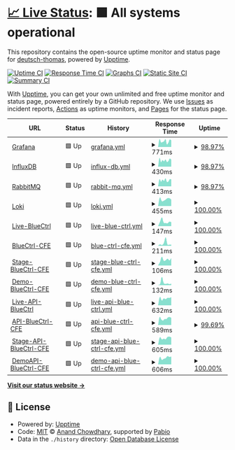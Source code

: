 # [📈 Live Status](https://deutsch-thomas.github.io/upptime-monitor): <!--live status--> **🟩 All systems operational**

This repository contains the open-source uptime monitor and status page for [deutsch-thomas](https://deutsch-thomas.github.io/upptime-monitor), powered by [Upptime](https://github.com/upptime/upptime).

[![Uptime CI](https://github.com/deutsch-thomas/upptime-monitor/workflows/Uptime%20CI/badge.svg)](https://github.com/deutsch-thomas/upptime-monitor/actions?query=workflow%3A%22Uptime+CI%22)
[![Response Time CI](https://github.com/deutsch-thomas/upptime-monitor/workflows/Response%20Time%20CI/badge.svg)](https://github.com/deutsch-thomas/upptime-monitor/actions?query=workflow%3A%22Response+Time+CI%22)
[![Graphs CI](https://github.com/deutsch-thomas/upptime-monitor/workflows/Graphs%20CI/badge.svg)](https://github.com/deutsch-thomas/upptime-monitor/actions?query=workflow%3A%22Graphs+CI%22)
[![Static Site CI](https://github.com/deutsch-thomas/upptime-monitor/workflows/Static%20Site%20CI/badge.svg)](https://github.com/deutsch-thomas/upptime-monitor/actions?query=workflow%3A%22Static+Site+CI%22)
[![Summary CI](https://github.com/deutsch-thomas/upptime-monitor/workflows/Summary%20CI/badge.svg)](https://github.com/deutsch-thomas/upptime-monitor/actions?query=workflow%3A%22Summary+CI%22)

With [Upptime](https://upptime.js.org), you can get your own unlimited and free uptime monitor and status page, powered entirely by a GitHub repository. We use [Issues](https://github.com/deutsch-thomas/upptime-monitor/issues) as incident reports, [Actions](https://github.com/deutsch-thomas/upptime-monitor/actions) as uptime monitors, and [Pages](https://deutsch-thomas.github.io/upptime-monitor) for the status page.

<!--start: status pages-->
<!-- This summary is generated by Upptime (https://github.com/upptime/upptime) -->
<!-- Do not edit this manually, your changes will be overwritten -->
<!-- prettier-ignore -->
| URL | Status | History | Response Time | Uptime |
| --- | ------ | ------- | ------------- | ------ |
| <img alt="" src="https://icons.duckduckgo.com/ip3/monitor.bluectrl.app.ico" height="13"> [Grafana](https://monitor.bluectrl.app/) | 🟩 Up | [grafana.yml](https://github.com/deutsch-thomas/upptime-monitor/commits/HEAD/history/grafana.yml) | <details><summary><img alt="Response time graph" src="./graphs/grafana/response-time-week.png" height="20"> 771ms</summary><br><a href="https://uptime.cfe-computing.com/history/grafana"><img alt="Response time 746" src="https://img.shields.io/endpoint?url=https%3A%2F%2Fraw.githubusercontent.com%2Fdeutsch-thomas%2Fupptime-monitor%2FHEAD%2Fapi%2Fgrafana%2Fresponse-time.json"></a><br><a href="https://uptime.cfe-computing.com/history/grafana"><img alt="24-hour response time 904" src="https://img.shields.io/endpoint?url=https%3A%2F%2Fraw.githubusercontent.com%2Fdeutsch-thomas%2Fupptime-monitor%2FHEAD%2Fapi%2Fgrafana%2Fresponse-time-day.json"></a><br><a href="https://uptime.cfe-computing.com/history/grafana"><img alt="7-day response time 771" src="https://img.shields.io/endpoint?url=https%3A%2F%2Fraw.githubusercontent.com%2Fdeutsch-thomas%2Fupptime-monitor%2FHEAD%2Fapi%2Fgrafana%2Fresponse-time-week.json"></a><br><a href="https://uptime.cfe-computing.com/history/grafana"><img alt="30-day response time 780" src="https://img.shields.io/endpoint?url=https%3A%2F%2Fraw.githubusercontent.com%2Fdeutsch-thomas%2Fupptime-monitor%2FHEAD%2Fapi%2Fgrafana%2Fresponse-time-month.json"></a><br><a href="https://uptime.cfe-computing.com/history/grafana"><img alt="1-year response time 746" src="https://img.shields.io/endpoint?url=https%3A%2F%2Fraw.githubusercontent.com%2Fdeutsch-thomas%2Fupptime-monitor%2FHEAD%2Fapi%2Fgrafana%2Fresponse-time-year.json"></a></details> | <details><summary><a href="https://uptime.cfe-computing.com/history/grafana">98.97%</a></summary><a href="https://uptime.cfe-computing.com/history/grafana"><img alt="All-time uptime 98.91%" src="https://img.shields.io/endpoint?url=https%3A%2F%2Fraw.githubusercontent.com%2Fdeutsch-thomas%2Fupptime-monitor%2FHEAD%2Fapi%2Fgrafana%2Fuptime.json"></a><br><a href="https://uptime.cfe-computing.com/history/grafana"><img alt="24-hour uptime 100.00%" src="https://img.shields.io/endpoint?url=https%3A%2F%2Fraw.githubusercontent.com%2Fdeutsch-thomas%2Fupptime-monitor%2FHEAD%2Fapi%2Fgrafana%2Fuptime-day.json"></a><br><a href="https://uptime.cfe-computing.com/history/grafana"><img alt="7-day uptime 98.97%" src="https://img.shields.io/endpoint?url=https%3A%2F%2Fraw.githubusercontent.com%2Fdeutsch-thomas%2Fupptime-monitor%2FHEAD%2Fapi%2Fgrafana%2Fuptime-week.json"></a><br><a href="https://uptime.cfe-computing.com/history/grafana"><img alt="30-day uptime 99.76%" src="https://img.shields.io/endpoint?url=https%3A%2F%2Fraw.githubusercontent.com%2Fdeutsch-thomas%2Fupptime-monitor%2FHEAD%2Fapi%2Fgrafana%2Fuptime-month.json"></a><br><a href="https://uptime.cfe-computing.com/history/grafana"><img alt="1-year uptime 98.91%" src="https://img.shields.io/endpoint?url=https%3A%2F%2Fraw.githubusercontent.com%2Fdeutsch-thomas%2Fupptime-monitor%2FHEAD%2Fapi%2Fgrafana%2Fuptime-year.json"></a></details>
| <img alt="" src="https://icons.duckduckgo.com/ip3/monitor.bluectrl.app.ico" height="13"> [InfluxDB](https://monitor.bluectrl.app:8443/) | 🟩 Up | [influx-db.yml](https://github.com/deutsch-thomas/upptime-monitor/commits/HEAD/history/influx-db.yml) | <details><summary><img alt="Response time graph" src="./graphs/influx-db/response-time-week.png" height="20"> 430ms</summary><br><a href="https://uptime.cfe-computing.com/history/influx-db"><img alt="Response time 403" src="https://img.shields.io/endpoint?url=https%3A%2F%2Fraw.githubusercontent.com%2Fdeutsch-thomas%2Fupptime-monitor%2FHEAD%2Fapi%2Finflux-db%2Fresponse-time.json"></a><br><a href="https://uptime.cfe-computing.com/history/influx-db"><img alt="24-hour response time 472" src="https://img.shields.io/endpoint?url=https%3A%2F%2Fraw.githubusercontent.com%2Fdeutsch-thomas%2Fupptime-monitor%2FHEAD%2Fapi%2Finflux-db%2Fresponse-time-day.json"></a><br><a href="https://uptime.cfe-computing.com/history/influx-db"><img alt="7-day response time 430" src="https://img.shields.io/endpoint?url=https%3A%2F%2Fraw.githubusercontent.com%2Fdeutsch-thomas%2Fupptime-monitor%2FHEAD%2Fapi%2Finflux-db%2Fresponse-time-week.json"></a><br><a href="https://uptime.cfe-computing.com/history/influx-db"><img alt="30-day response time 416" src="https://img.shields.io/endpoint?url=https%3A%2F%2Fraw.githubusercontent.com%2Fdeutsch-thomas%2Fupptime-monitor%2FHEAD%2Fapi%2Finflux-db%2Fresponse-time-month.json"></a><br><a href="https://uptime.cfe-computing.com/history/influx-db"><img alt="1-year response time 403" src="https://img.shields.io/endpoint?url=https%3A%2F%2Fraw.githubusercontent.com%2Fdeutsch-thomas%2Fupptime-monitor%2FHEAD%2Fapi%2Finflux-db%2Fresponse-time-year.json"></a></details> | <details><summary><a href="https://uptime.cfe-computing.com/history/influx-db">98.97%</a></summary><a href="https://uptime.cfe-computing.com/history/influx-db"><img alt="All-time uptime 98.85%" src="https://img.shields.io/endpoint?url=https%3A%2F%2Fraw.githubusercontent.com%2Fdeutsch-thomas%2Fupptime-monitor%2FHEAD%2Fapi%2Finflux-db%2Fuptime.json"></a><br><a href="https://uptime.cfe-computing.com/history/influx-db"><img alt="24-hour uptime 100.00%" src="https://img.shields.io/endpoint?url=https%3A%2F%2Fraw.githubusercontent.com%2Fdeutsch-thomas%2Fupptime-monitor%2FHEAD%2Fapi%2Finflux-db%2Fuptime-day.json"></a><br><a href="https://uptime.cfe-computing.com/history/influx-db"><img alt="7-day uptime 98.97%" src="https://img.shields.io/endpoint?url=https%3A%2F%2Fraw.githubusercontent.com%2Fdeutsch-thomas%2Fupptime-monitor%2FHEAD%2Fapi%2Finflux-db%2Fuptime-week.json"></a><br><a href="https://uptime.cfe-computing.com/history/influx-db"><img alt="30-day uptime 99.76%" src="https://img.shields.io/endpoint?url=https%3A%2F%2Fraw.githubusercontent.com%2Fdeutsch-thomas%2Fupptime-monitor%2FHEAD%2Fapi%2Finflux-db%2Fuptime-month.json"></a><br><a href="https://uptime.cfe-computing.com/history/influx-db"><img alt="1-year uptime 98.85%" src="https://img.shields.io/endpoint?url=https%3A%2F%2Fraw.githubusercontent.com%2Fdeutsch-thomas%2Fupptime-monitor%2FHEAD%2Fapi%2Finflux-db%2Fuptime-year.json"></a></details>
| <img alt="" src="https://icons.duckduckgo.com/ip3/monitor.bluectrl.app.ico" height="13"> [RabbitMQ](https://monitor.bluectrl.app:15672/) | 🟩 Up | [rabbit-mq.yml](https://github.com/deutsch-thomas/upptime-monitor/commits/HEAD/history/rabbit-mq.yml) | <details><summary><img alt="Response time graph" src="./graphs/rabbit-mq/response-time-week.png" height="20"> 413ms</summary><br><a href="https://uptime.cfe-computing.com/history/rabbit-mq"><img alt="Response time 405" src="https://img.shields.io/endpoint?url=https%3A%2F%2Fraw.githubusercontent.com%2Fdeutsch-thomas%2Fupptime-monitor%2FHEAD%2Fapi%2Frabbit-mq%2Fresponse-time.json"></a><br><a href="https://uptime.cfe-computing.com/history/rabbit-mq"><img alt="24-hour response time 474" src="https://img.shields.io/endpoint?url=https%3A%2F%2Fraw.githubusercontent.com%2Fdeutsch-thomas%2Fupptime-monitor%2FHEAD%2Fapi%2Frabbit-mq%2Fresponse-time-day.json"></a><br><a href="https://uptime.cfe-computing.com/history/rabbit-mq"><img alt="7-day response time 413" src="https://img.shields.io/endpoint?url=https%3A%2F%2Fraw.githubusercontent.com%2Fdeutsch-thomas%2Fupptime-monitor%2FHEAD%2Fapi%2Frabbit-mq%2Fresponse-time-week.json"></a><br><a href="https://uptime.cfe-computing.com/history/rabbit-mq"><img alt="30-day response time 424" src="https://img.shields.io/endpoint?url=https%3A%2F%2Fraw.githubusercontent.com%2Fdeutsch-thomas%2Fupptime-monitor%2FHEAD%2Fapi%2Frabbit-mq%2Fresponse-time-month.json"></a><br><a href="https://uptime.cfe-computing.com/history/rabbit-mq"><img alt="1-year response time 405" src="https://img.shields.io/endpoint?url=https%3A%2F%2Fraw.githubusercontent.com%2Fdeutsch-thomas%2Fupptime-monitor%2FHEAD%2Fapi%2Frabbit-mq%2Fresponse-time-year.json"></a></details> | <details><summary><a href="https://uptime.cfe-computing.com/history/rabbit-mq">98.97%</a></summary><a href="https://uptime.cfe-computing.com/history/rabbit-mq"><img alt="All-time uptime 98.91%" src="https://img.shields.io/endpoint?url=https%3A%2F%2Fraw.githubusercontent.com%2Fdeutsch-thomas%2Fupptime-monitor%2FHEAD%2Fapi%2Frabbit-mq%2Fuptime.json"></a><br><a href="https://uptime.cfe-computing.com/history/rabbit-mq"><img alt="24-hour uptime 100.00%" src="https://img.shields.io/endpoint?url=https%3A%2F%2Fraw.githubusercontent.com%2Fdeutsch-thomas%2Fupptime-monitor%2FHEAD%2Fapi%2Frabbit-mq%2Fuptime-day.json"></a><br><a href="https://uptime.cfe-computing.com/history/rabbit-mq"><img alt="7-day uptime 98.97%" src="https://img.shields.io/endpoint?url=https%3A%2F%2Fraw.githubusercontent.com%2Fdeutsch-thomas%2Fupptime-monitor%2FHEAD%2Fapi%2Frabbit-mq%2Fuptime-week.json"></a><br><a href="https://uptime.cfe-computing.com/history/rabbit-mq"><img alt="30-day uptime 99.76%" src="https://img.shields.io/endpoint?url=https%3A%2F%2Fraw.githubusercontent.com%2Fdeutsch-thomas%2Fupptime-monitor%2FHEAD%2Fapi%2Frabbit-mq%2Fuptime-month.json"></a><br><a href="https://uptime.cfe-computing.com/history/rabbit-mq"><img alt="1-year uptime 98.91%" src="https://img.shields.io/endpoint?url=https%3A%2F%2Fraw.githubusercontent.com%2Fdeutsch-thomas%2Fupptime-monitor%2FHEAD%2Fapi%2Frabbit-mq%2Fuptime-year.json"></a></details>
| <img alt="" src="https://icons.duckduckgo.com/ip3/monitor.bluectrl.app.ico" height="13"> [Loki](https://monitor.bluectrl.app:3100/) | 🟩 Up | [loki.yml](https://github.com/deutsch-thomas/upptime-monitor/commits/HEAD/history/loki.yml) | <details><summary><img alt="Response time graph" src="./graphs/loki/response-time-week.png" height="20"> 455ms</summary><br><a href="https://uptime.cfe-computing.com/history/loki"><img alt="Response time 395" src="https://img.shields.io/endpoint?url=https%3A%2F%2Fraw.githubusercontent.com%2Fdeutsch-thomas%2Fupptime-monitor%2FHEAD%2Fapi%2Floki%2Fresponse-time.json"></a><br><a href="https://uptime.cfe-computing.com/history/loki"><img alt="24-hour response time 435" src="https://img.shields.io/endpoint?url=https%3A%2F%2Fraw.githubusercontent.com%2Fdeutsch-thomas%2Fupptime-monitor%2FHEAD%2Fapi%2Floki%2Fresponse-time-day.json"></a><br><a href="https://uptime.cfe-computing.com/history/loki"><img alt="7-day response time 455" src="https://img.shields.io/endpoint?url=https%3A%2F%2Fraw.githubusercontent.com%2Fdeutsch-thomas%2Fupptime-monitor%2FHEAD%2Fapi%2Floki%2Fresponse-time-week.json"></a><br><a href="https://uptime.cfe-computing.com/history/loki"><img alt="30-day response time 412" src="https://img.shields.io/endpoint?url=https%3A%2F%2Fraw.githubusercontent.com%2Fdeutsch-thomas%2Fupptime-monitor%2FHEAD%2Fapi%2Floki%2Fresponse-time-month.json"></a><br><a href="https://uptime.cfe-computing.com/history/loki"><img alt="1-year response time 395" src="https://img.shields.io/endpoint?url=https%3A%2F%2Fraw.githubusercontent.com%2Fdeutsch-thomas%2Fupptime-monitor%2FHEAD%2Fapi%2Floki%2Fresponse-time-year.json"></a></details> | <details><summary><a href="https://uptime.cfe-computing.com/history/loki">100.00%</a></summary><a href="https://uptime.cfe-computing.com/history/loki"><img alt="All-time uptime 99.87%" src="https://img.shields.io/endpoint?url=https%3A%2F%2Fraw.githubusercontent.com%2Fdeutsch-thomas%2Fupptime-monitor%2FHEAD%2Fapi%2Floki%2Fuptime.json"></a><br><a href="https://uptime.cfe-computing.com/history/loki"><img alt="24-hour uptime 100.00%" src="https://img.shields.io/endpoint?url=https%3A%2F%2Fraw.githubusercontent.com%2Fdeutsch-thomas%2Fupptime-monitor%2FHEAD%2Fapi%2Floki%2Fuptime-day.json"></a><br><a href="https://uptime.cfe-computing.com/history/loki"><img alt="7-day uptime 100.00%" src="https://img.shields.io/endpoint?url=https%3A%2F%2Fraw.githubusercontent.com%2Fdeutsch-thomas%2Fupptime-monitor%2FHEAD%2Fapi%2Floki%2Fuptime-week.json"></a><br><a href="https://uptime.cfe-computing.com/history/loki"><img alt="30-day uptime 100.00%" src="https://img.shields.io/endpoint?url=https%3A%2F%2Fraw.githubusercontent.com%2Fdeutsch-thomas%2Fupptime-monitor%2FHEAD%2Fapi%2Floki%2Fuptime-month.json"></a><br><a href="https://uptime.cfe-computing.com/history/loki"><img alt="1-year uptime 99.87%" src="https://img.shields.io/endpoint?url=https%3A%2F%2Fraw.githubusercontent.com%2Fdeutsch-thomas%2Fupptime-monitor%2FHEAD%2Fapi%2Floki%2Fuptime-year.json"></a></details>
| <img alt="" src="https://icons.duckduckgo.com/ip3/bluectrl.app.ico" height="13"> [Live-BlueCtrl](https://bluectrl.app) | 🟩 Up | [live-blue-ctrl.yml](https://github.com/deutsch-thomas/upptime-monitor/commits/HEAD/history/live-blue-ctrl.yml) | <details><summary><img alt="Response time graph" src="./graphs/live-blue-ctrl/response-time-week.png" height="20"> 147ms</summary><br><a href="https://uptime.cfe-computing.com/history/live-blue-ctrl"><img alt="Response time 160" src="https://img.shields.io/endpoint?url=https%3A%2F%2Fraw.githubusercontent.com%2Fdeutsch-thomas%2Fupptime-monitor%2FHEAD%2Fapi%2Flive-blue-ctrl%2Fresponse-time.json"></a><br><a href="https://uptime.cfe-computing.com/history/live-blue-ctrl"><img alt="24-hour response time 135" src="https://img.shields.io/endpoint?url=https%3A%2F%2Fraw.githubusercontent.com%2Fdeutsch-thomas%2Fupptime-monitor%2FHEAD%2Fapi%2Flive-blue-ctrl%2Fresponse-time-day.json"></a><br><a href="https://uptime.cfe-computing.com/history/live-blue-ctrl"><img alt="7-day response time 147" src="https://img.shields.io/endpoint?url=https%3A%2F%2Fraw.githubusercontent.com%2Fdeutsch-thomas%2Fupptime-monitor%2FHEAD%2Fapi%2Flive-blue-ctrl%2Fresponse-time-week.json"></a><br><a href="https://uptime.cfe-computing.com/history/live-blue-ctrl"><img alt="30-day response time 145" src="https://img.shields.io/endpoint?url=https%3A%2F%2Fraw.githubusercontent.com%2Fdeutsch-thomas%2Fupptime-monitor%2FHEAD%2Fapi%2Flive-blue-ctrl%2Fresponse-time-month.json"></a><br><a href="https://uptime.cfe-computing.com/history/live-blue-ctrl"><img alt="1-year response time 160" src="https://img.shields.io/endpoint?url=https%3A%2F%2Fraw.githubusercontent.com%2Fdeutsch-thomas%2Fupptime-monitor%2FHEAD%2Fapi%2Flive-blue-ctrl%2Fresponse-time-year.json"></a></details> | <details><summary><a href="https://uptime.cfe-computing.com/history/live-blue-ctrl">100.00%</a></summary><a href="https://uptime.cfe-computing.com/history/live-blue-ctrl"><img alt="All-time uptime 100.00%" src="https://img.shields.io/endpoint?url=https%3A%2F%2Fraw.githubusercontent.com%2Fdeutsch-thomas%2Fupptime-monitor%2FHEAD%2Fapi%2Flive-blue-ctrl%2Fuptime.json"></a><br><a href="https://uptime.cfe-computing.com/history/live-blue-ctrl"><img alt="24-hour uptime 100.00%" src="https://img.shields.io/endpoint?url=https%3A%2F%2Fraw.githubusercontent.com%2Fdeutsch-thomas%2Fupptime-monitor%2FHEAD%2Fapi%2Flive-blue-ctrl%2Fuptime-day.json"></a><br><a href="https://uptime.cfe-computing.com/history/live-blue-ctrl"><img alt="7-day uptime 100.00%" src="https://img.shields.io/endpoint?url=https%3A%2F%2Fraw.githubusercontent.com%2Fdeutsch-thomas%2Fupptime-monitor%2FHEAD%2Fapi%2Flive-blue-ctrl%2Fuptime-week.json"></a><br><a href="https://uptime.cfe-computing.com/history/live-blue-ctrl"><img alt="30-day uptime 100.00%" src="https://img.shields.io/endpoint?url=https%3A%2F%2Fraw.githubusercontent.com%2Fdeutsch-thomas%2Fupptime-monitor%2FHEAD%2Fapi%2Flive-blue-ctrl%2Fuptime-month.json"></a><br><a href="https://uptime.cfe-computing.com/history/live-blue-ctrl"><img alt="1-year uptime 100.00%" src="https://img.shields.io/endpoint?url=https%3A%2F%2Fraw.githubusercontent.com%2Fdeutsch-thomas%2Fupptime-monitor%2FHEAD%2Fapi%2Flive-blue-ctrl%2Fuptime-year.json"></a></details>
| <img alt="" src="https://icons.duckduckgo.com/ip3/bluectrl.cfe-computing.com.ico" height="13"> [BlueCtrl-CFE](https://bluectrl.cfe-computing.com) | 🟩 Up | [blue-ctrl-cfe.yml](https://github.com/deutsch-thomas/upptime-monitor/commits/HEAD/history/blue-ctrl-cfe.yml) | <details><summary><img alt="Response time graph" src="./graphs/blue-ctrl-cfe/response-time-week.png" height="20"> 211ms</summary><br><a href="https://uptime.cfe-computing.com/history/blue-ctrl-cfe"><img alt="Response time 200" src="https://img.shields.io/endpoint?url=https%3A%2F%2Fraw.githubusercontent.com%2Fdeutsch-thomas%2Fupptime-monitor%2FHEAD%2Fapi%2Fblue-ctrl-cfe%2Fresponse-time.json"></a><br><a href="https://uptime.cfe-computing.com/history/blue-ctrl-cfe"><img alt="24-hour response time 105" src="https://img.shields.io/endpoint?url=https%3A%2F%2Fraw.githubusercontent.com%2Fdeutsch-thomas%2Fupptime-monitor%2FHEAD%2Fapi%2Fblue-ctrl-cfe%2Fresponse-time-day.json"></a><br><a href="https://uptime.cfe-computing.com/history/blue-ctrl-cfe"><img alt="7-day response time 211" src="https://img.shields.io/endpoint?url=https%3A%2F%2Fraw.githubusercontent.com%2Fdeutsch-thomas%2Fupptime-monitor%2FHEAD%2Fapi%2Fblue-ctrl-cfe%2Fresponse-time-week.json"></a><br><a href="https://uptime.cfe-computing.com/history/blue-ctrl-cfe"><img alt="30-day response time 164" src="https://img.shields.io/endpoint?url=https%3A%2F%2Fraw.githubusercontent.com%2Fdeutsch-thomas%2Fupptime-monitor%2FHEAD%2Fapi%2Fblue-ctrl-cfe%2Fresponse-time-month.json"></a><br><a href="https://uptime.cfe-computing.com/history/blue-ctrl-cfe"><img alt="1-year response time 200" src="https://img.shields.io/endpoint?url=https%3A%2F%2Fraw.githubusercontent.com%2Fdeutsch-thomas%2Fupptime-monitor%2FHEAD%2Fapi%2Fblue-ctrl-cfe%2Fresponse-time-year.json"></a></details> | <details><summary><a href="https://uptime.cfe-computing.com/history/blue-ctrl-cfe">100.00%</a></summary><a href="https://uptime.cfe-computing.com/history/blue-ctrl-cfe"><img alt="All-time uptime 99.85%" src="https://img.shields.io/endpoint?url=https%3A%2F%2Fraw.githubusercontent.com%2Fdeutsch-thomas%2Fupptime-monitor%2FHEAD%2Fapi%2Fblue-ctrl-cfe%2Fuptime.json"></a><br><a href="https://uptime.cfe-computing.com/history/blue-ctrl-cfe"><img alt="24-hour uptime 100.00%" src="https://img.shields.io/endpoint?url=https%3A%2F%2Fraw.githubusercontent.com%2Fdeutsch-thomas%2Fupptime-monitor%2FHEAD%2Fapi%2Fblue-ctrl-cfe%2Fuptime-day.json"></a><br><a href="https://uptime.cfe-computing.com/history/blue-ctrl-cfe"><img alt="7-day uptime 100.00%" src="https://img.shields.io/endpoint?url=https%3A%2F%2Fraw.githubusercontent.com%2Fdeutsch-thomas%2Fupptime-monitor%2FHEAD%2Fapi%2Fblue-ctrl-cfe%2Fuptime-week.json"></a><br><a href="https://uptime.cfe-computing.com/history/blue-ctrl-cfe"><img alt="30-day uptime 100.00%" src="https://img.shields.io/endpoint?url=https%3A%2F%2Fraw.githubusercontent.com%2Fdeutsch-thomas%2Fupptime-monitor%2FHEAD%2Fapi%2Fblue-ctrl-cfe%2Fuptime-month.json"></a><br><a href="https://uptime.cfe-computing.com/history/blue-ctrl-cfe"><img alt="1-year uptime 99.85%" src="https://img.shields.io/endpoint?url=https%3A%2F%2Fraw.githubusercontent.com%2Fdeutsch-thomas%2Fupptime-monitor%2FHEAD%2Fapi%2Fblue-ctrl-cfe%2Fuptime-year.json"></a></details>
| <img alt="" src="https://icons.duckduckgo.com/ip3/stage.bluectrl.cfe-computing.com.ico" height="13"> [Stage-BlueCtrl-CFE](https://stage.bluectrl.cfe-computing.com) | 🟩 Up | [stage-blue-ctrl-cfe.yml](https://github.com/deutsch-thomas/upptime-monitor/commits/HEAD/history/stage-blue-ctrl-cfe.yml) | <details><summary><img alt="Response time graph" src="./graphs/stage-blue-ctrl-cfe/response-time-week.png" height="20"> 106ms</summary><br><a href="https://uptime.cfe-computing.com/history/stage-blue-ctrl-cfe"><img alt="Response time 195" src="https://img.shields.io/endpoint?url=https%3A%2F%2Fraw.githubusercontent.com%2Fdeutsch-thomas%2Fupptime-monitor%2FHEAD%2Fapi%2Fstage-blue-ctrl-cfe%2Fresponse-time.json"></a><br><a href="https://uptime.cfe-computing.com/history/stage-blue-ctrl-cfe"><img alt="24-hour response time 133" src="https://img.shields.io/endpoint?url=https%3A%2F%2Fraw.githubusercontent.com%2Fdeutsch-thomas%2Fupptime-monitor%2FHEAD%2Fapi%2Fstage-blue-ctrl-cfe%2Fresponse-time-day.json"></a><br><a href="https://uptime.cfe-computing.com/history/stage-blue-ctrl-cfe"><img alt="7-day response time 106" src="https://img.shields.io/endpoint?url=https%3A%2F%2Fraw.githubusercontent.com%2Fdeutsch-thomas%2Fupptime-monitor%2FHEAD%2Fapi%2Fstage-blue-ctrl-cfe%2Fresponse-time-week.json"></a><br><a href="https://uptime.cfe-computing.com/history/stage-blue-ctrl-cfe"><img alt="30-day response time 134" src="https://img.shields.io/endpoint?url=https%3A%2F%2Fraw.githubusercontent.com%2Fdeutsch-thomas%2Fupptime-monitor%2FHEAD%2Fapi%2Fstage-blue-ctrl-cfe%2Fresponse-time-month.json"></a><br><a href="https://uptime.cfe-computing.com/history/stage-blue-ctrl-cfe"><img alt="1-year response time 195" src="https://img.shields.io/endpoint?url=https%3A%2F%2Fraw.githubusercontent.com%2Fdeutsch-thomas%2Fupptime-monitor%2FHEAD%2Fapi%2Fstage-blue-ctrl-cfe%2Fresponse-time-year.json"></a></details> | <details><summary><a href="https://uptime.cfe-computing.com/history/stage-blue-ctrl-cfe">100.00%</a></summary><a href="https://uptime.cfe-computing.com/history/stage-blue-ctrl-cfe"><img alt="All-time uptime 99.85%" src="https://img.shields.io/endpoint?url=https%3A%2F%2Fraw.githubusercontent.com%2Fdeutsch-thomas%2Fupptime-monitor%2FHEAD%2Fapi%2Fstage-blue-ctrl-cfe%2Fuptime.json"></a><br><a href="https://uptime.cfe-computing.com/history/stage-blue-ctrl-cfe"><img alt="24-hour uptime 100.00%" src="https://img.shields.io/endpoint?url=https%3A%2F%2Fraw.githubusercontent.com%2Fdeutsch-thomas%2Fupptime-monitor%2FHEAD%2Fapi%2Fstage-blue-ctrl-cfe%2Fuptime-day.json"></a><br><a href="https://uptime.cfe-computing.com/history/stage-blue-ctrl-cfe"><img alt="7-day uptime 100.00%" src="https://img.shields.io/endpoint?url=https%3A%2F%2Fraw.githubusercontent.com%2Fdeutsch-thomas%2Fupptime-monitor%2FHEAD%2Fapi%2Fstage-blue-ctrl-cfe%2Fuptime-week.json"></a><br><a href="https://uptime.cfe-computing.com/history/stage-blue-ctrl-cfe"><img alt="30-day uptime 100.00%" src="https://img.shields.io/endpoint?url=https%3A%2F%2Fraw.githubusercontent.com%2Fdeutsch-thomas%2Fupptime-monitor%2FHEAD%2Fapi%2Fstage-blue-ctrl-cfe%2Fuptime-month.json"></a><br><a href="https://uptime.cfe-computing.com/history/stage-blue-ctrl-cfe"><img alt="1-year uptime 99.85%" src="https://img.shields.io/endpoint?url=https%3A%2F%2Fraw.githubusercontent.com%2Fdeutsch-thomas%2Fupptime-monitor%2FHEAD%2Fapi%2Fstage-blue-ctrl-cfe%2Fuptime-year.json"></a></details>
| <img alt="" src="https://icons.duckduckgo.com/ip3/demo.bluectrl.cfe-computing.com.ico" height="13"> [Demo-BlueCtrl-CFE](https://demo.bluectrl.cfe-computing.com) | 🟩 Up | [demo-blue-ctrl-cfe.yml](https://github.com/deutsch-thomas/upptime-monitor/commits/HEAD/history/demo-blue-ctrl-cfe.yml) | <details><summary><img alt="Response time graph" src="./graphs/demo-blue-ctrl-cfe/response-time-week.png" height="20"> 132ms</summary><br><a href="https://uptime.cfe-computing.com/history/demo-blue-ctrl-cfe"><img alt="Response time 230" src="https://img.shields.io/endpoint?url=https%3A%2F%2Fraw.githubusercontent.com%2Fdeutsch-thomas%2Fupptime-monitor%2FHEAD%2Fapi%2Fdemo-blue-ctrl-cfe%2Fresponse-time.json"></a><br><a href="https://uptime.cfe-computing.com/history/demo-blue-ctrl-cfe"><img alt="24-hour response time 85" src="https://img.shields.io/endpoint?url=https%3A%2F%2Fraw.githubusercontent.com%2Fdeutsch-thomas%2Fupptime-monitor%2FHEAD%2Fapi%2Fdemo-blue-ctrl-cfe%2Fresponse-time-day.json"></a><br><a href="https://uptime.cfe-computing.com/history/demo-blue-ctrl-cfe"><img alt="7-day response time 132" src="https://img.shields.io/endpoint?url=https%3A%2F%2Fraw.githubusercontent.com%2Fdeutsch-thomas%2Fupptime-monitor%2FHEAD%2Fapi%2Fdemo-blue-ctrl-cfe%2Fresponse-time-week.json"></a><br><a href="https://uptime.cfe-computing.com/history/demo-blue-ctrl-cfe"><img alt="30-day response time 187" src="https://img.shields.io/endpoint?url=https%3A%2F%2Fraw.githubusercontent.com%2Fdeutsch-thomas%2Fupptime-monitor%2FHEAD%2Fapi%2Fdemo-blue-ctrl-cfe%2Fresponse-time-month.json"></a><br><a href="https://uptime.cfe-computing.com/history/demo-blue-ctrl-cfe"><img alt="1-year response time 230" src="https://img.shields.io/endpoint?url=https%3A%2F%2Fraw.githubusercontent.com%2Fdeutsch-thomas%2Fupptime-monitor%2FHEAD%2Fapi%2Fdemo-blue-ctrl-cfe%2Fresponse-time-year.json"></a></details> | <details><summary><a href="https://uptime.cfe-computing.com/history/demo-blue-ctrl-cfe">100.00%</a></summary><a href="https://uptime.cfe-computing.com/history/demo-blue-ctrl-cfe"><img alt="All-time uptime 99.85%" src="https://img.shields.io/endpoint?url=https%3A%2F%2Fraw.githubusercontent.com%2Fdeutsch-thomas%2Fupptime-monitor%2FHEAD%2Fapi%2Fdemo-blue-ctrl-cfe%2Fuptime.json"></a><br><a href="https://uptime.cfe-computing.com/history/demo-blue-ctrl-cfe"><img alt="24-hour uptime 100.00%" src="https://img.shields.io/endpoint?url=https%3A%2F%2Fraw.githubusercontent.com%2Fdeutsch-thomas%2Fupptime-monitor%2FHEAD%2Fapi%2Fdemo-blue-ctrl-cfe%2Fuptime-day.json"></a><br><a href="https://uptime.cfe-computing.com/history/demo-blue-ctrl-cfe"><img alt="7-day uptime 100.00%" src="https://img.shields.io/endpoint?url=https%3A%2F%2Fraw.githubusercontent.com%2Fdeutsch-thomas%2Fupptime-monitor%2FHEAD%2Fapi%2Fdemo-blue-ctrl-cfe%2Fuptime-week.json"></a><br><a href="https://uptime.cfe-computing.com/history/demo-blue-ctrl-cfe"><img alt="30-day uptime 100.00%" src="https://img.shields.io/endpoint?url=https%3A%2F%2Fraw.githubusercontent.com%2Fdeutsch-thomas%2Fupptime-monitor%2FHEAD%2Fapi%2Fdemo-blue-ctrl-cfe%2Fuptime-month.json"></a><br><a href="https://uptime.cfe-computing.com/history/demo-blue-ctrl-cfe"><img alt="1-year uptime 99.85%" src="https://img.shields.io/endpoint?url=https%3A%2F%2Fraw.githubusercontent.com%2Fdeutsch-thomas%2Fupptime-monitor%2FHEAD%2Fapi%2Fdemo-blue-ctrl-cfe%2Fuptime-year.json"></a></details>
| <img alt="" src="https://icons.duckduckgo.com/ip3/api.bluectrl.app.ico" height="13"> [Live-API-BlueCtrl](https://api.bluectrl.app/docs#/) | 🟩 Up | [live-api-blue-ctrl.yml](https://github.com/deutsch-thomas/upptime-monitor/commits/HEAD/history/live-api-blue-ctrl.yml) | <details><summary><img alt="Response time graph" src="./graphs/live-api-blue-ctrl/response-time-week.png" height="20"> 632ms</summary><br><a href="https://uptime.cfe-computing.com/history/live-api-blue-ctrl"><img alt="Response time 582" src="https://img.shields.io/endpoint?url=https%3A%2F%2Fraw.githubusercontent.com%2Fdeutsch-thomas%2Fupptime-monitor%2FHEAD%2Fapi%2Flive-api-blue-ctrl%2Fresponse-time.json"></a><br><a href="https://uptime.cfe-computing.com/history/live-api-blue-ctrl"><img alt="24-hour response time 735" src="https://img.shields.io/endpoint?url=https%3A%2F%2Fraw.githubusercontent.com%2Fdeutsch-thomas%2Fupptime-monitor%2FHEAD%2Fapi%2Flive-api-blue-ctrl%2Fresponse-time-day.json"></a><br><a href="https://uptime.cfe-computing.com/history/live-api-blue-ctrl"><img alt="7-day response time 632" src="https://img.shields.io/endpoint?url=https%3A%2F%2Fraw.githubusercontent.com%2Fdeutsch-thomas%2Fupptime-monitor%2FHEAD%2Fapi%2Flive-api-blue-ctrl%2Fresponse-time-week.json"></a><br><a href="https://uptime.cfe-computing.com/history/live-api-blue-ctrl"><img alt="30-day response time 612" src="https://img.shields.io/endpoint?url=https%3A%2F%2Fraw.githubusercontent.com%2Fdeutsch-thomas%2Fupptime-monitor%2FHEAD%2Fapi%2Flive-api-blue-ctrl%2Fresponse-time-month.json"></a><br><a href="https://uptime.cfe-computing.com/history/live-api-blue-ctrl"><img alt="1-year response time 582" src="https://img.shields.io/endpoint?url=https%3A%2F%2Fraw.githubusercontent.com%2Fdeutsch-thomas%2Fupptime-monitor%2FHEAD%2Fapi%2Flive-api-blue-ctrl%2Fresponse-time-year.json"></a></details> | <details><summary><a href="https://uptime.cfe-computing.com/history/live-api-blue-ctrl">100.00%</a></summary><a href="https://uptime.cfe-computing.com/history/live-api-blue-ctrl"><img alt="All-time uptime 100.00%" src="https://img.shields.io/endpoint?url=https%3A%2F%2Fraw.githubusercontent.com%2Fdeutsch-thomas%2Fupptime-monitor%2FHEAD%2Fapi%2Flive-api-blue-ctrl%2Fuptime.json"></a><br><a href="https://uptime.cfe-computing.com/history/live-api-blue-ctrl"><img alt="24-hour uptime 100.00%" src="https://img.shields.io/endpoint?url=https%3A%2F%2Fraw.githubusercontent.com%2Fdeutsch-thomas%2Fupptime-monitor%2FHEAD%2Fapi%2Flive-api-blue-ctrl%2Fuptime-day.json"></a><br><a href="https://uptime.cfe-computing.com/history/live-api-blue-ctrl"><img alt="7-day uptime 100.00%" src="https://img.shields.io/endpoint?url=https%3A%2F%2Fraw.githubusercontent.com%2Fdeutsch-thomas%2Fupptime-monitor%2FHEAD%2Fapi%2Flive-api-blue-ctrl%2Fuptime-week.json"></a><br><a href="https://uptime.cfe-computing.com/history/live-api-blue-ctrl"><img alt="30-day uptime 100.00%" src="https://img.shields.io/endpoint?url=https%3A%2F%2Fraw.githubusercontent.com%2Fdeutsch-thomas%2Fupptime-monitor%2FHEAD%2Fapi%2Flive-api-blue-ctrl%2Fuptime-month.json"></a><br><a href="https://uptime.cfe-computing.com/history/live-api-blue-ctrl"><img alt="1-year uptime 100.00%" src="https://img.shields.io/endpoint?url=https%3A%2F%2Fraw.githubusercontent.com%2Fdeutsch-thomas%2Fupptime-monitor%2FHEAD%2Fapi%2Flive-api-blue-ctrl%2Fuptime-year.json"></a></details>
| <img alt="" src="https://icons.duckduckgo.com/ip3/api.cfe-computing.com.ico" height="13"> [API-BlueCtrl-CFE](https://api.cfe-computing.com/docs) | 🟩 Up | [api-blue-ctrl-cfe.yml](https://github.com/deutsch-thomas/upptime-monitor/commits/HEAD/history/api-blue-ctrl-cfe.yml) | <details><summary><img alt="Response time graph" src="./graphs/api-blue-ctrl-cfe/response-time-week.png" height="20"> 589ms</summary><br><a href="https://uptime.cfe-computing.com/history/api-blue-ctrl-cfe"><img alt="Response time 575" src="https://img.shields.io/endpoint?url=https%3A%2F%2Fraw.githubusercontent.com%2Fdeutsch-thomas%2Fupptime-monitor%2FHEAD%2Fapi%2Fapi-blue-ctrl-cfe%2Fresponse-time.json"></a><br><a href="https://uptime.cfe-computing.com/history/api-blue-ctrl-cfe"><img alt="24-hour response time 641" src="https://img.shields.io/endpoint?url=https%3A%2F%2Fraw.githubusercontent.com%2Fdeutsch-thomas%2Fupptime-monitor%2FHEAD%2Fapi%2Fapi-blue-ctrl-cfe%2Fresponse-time-day.json"></a><br><a href="https://uptime.cfe-computing.com/history/api-blue-ctrl-cfe"><img alt="7-day response time 589" src="https://img.shields.io/endpoint?url=https%3A%2F%2Fraw.githubusercontent.com%2Fdeutsch-thomas%2Fupptime-monitor%2FHEAD%2Fapi%2Fapi-blue-ctrl-cfe%2Fresponse-time-week.json"></a><br><a href="https://uptime.cfe-computing.com/history/api-blue-ctrl-cfe"><img alt="30-day response time 576" src="https://img.shields.io/endpoint?url=https%3A%2F%2Fraw.githubusercontent.com%2Fdeutsch-thomas%2Fupptime-monitor%2FHEAD%2Fapi%2Fapi-blue-ctrl-cfe%2Fresponse-time-month.json"></a><br><a href="https://uptime.cfe-computing.com/history/api-blue-ctrl-cfe"><img alt="1-year response time 575" src="https://img.shields.io/endpoint?url=https%3A%2F%2Fraw.githubusercontent.com%2Fdeutsch-thomas%2Fupptime-monitor%2FHEAD%2Fapi%2Fapi-blue-ctrl-cfe%2Fresponse-time-year.json"></a></details> | <details><summary><a href="https://uptime.cfe-computing.com/history/api-blue-ctrl-cfe">99.69%</a></summary><a href="https://uptime.cfe-computing.com/history/api-blue-ctrl-cfe"><img alt="All-time uptime 99.91%" src="https://img.shields.io/endpoint?url=https%3A%2F%2Fraw.githubusercontent.com%2Fdeutsch-thomas%2Fupptime-monitor%2FHEAD%2Fapi%2Fapi-blue-ctrl-cfe%2Fuptime.json"></a><br><a href="https://uptime.cfe-computing.com/history/api-blue-ctrl-cfe"><img alt="24-hour uptime 100.00%" src="https://img.shields.io/endpoint?url=https%3A%2F%2Fraw.githubusercontent.com%2Fdeutsch-thomas%2Fupptime-monitor%2FHEAD%2Fapi%2Fapi-blue-ctrl-cfe%2Fuptime-day.json"></a><br><a href="https://uptime.cfe-computing.com/history/api-blue-ctrl-cfe"><img alt="7-day uptime 99.69%" src="https://img.shields.io/endpoint?url=https%3A%2F%2Fraw.githubusercontent.com%2Fdeutsch-thomas%2Fupptime-monitor%2FHEAD%2Fapi%2Fapi-blue-ctrl-cfe%2Fuptime-week.json"></a><br><a href="https://uptime.cfe-computing.com/history/api-blue-ctrl-cfe"><img alt="30-day uptime 99.93%" src="https://img.shields.io/endpoint?url=https%3A%2F%2Fraw.githubusercontent.com%2Fdeutsch-thomas%2Fupptime-monitor%2FHEAD%2Fapi%2Fapi-blue-ctrl-cfe%2Fuptime-month.json"></a><br><a href="https://uptime.cfe-computing.com/history/api-blue-ctrl-cfe"><img alt="1-year uptime 99.91%" src="https://img.shields.io/endpoint?url=https%3A%2F%2Fraw.githubusercontent.com%2Fdeutsch-thomas%2Fupptime-monitor%2FHEAD%2Fapi%2Fapi-blue-ctrl-cfe%2Fuptime-year.json"></a></details>
| <img alt="" src="https://icons.duckduckgo.com/ip3/stage.api.cfe-computing.com.ico" height="13"> [Stage-API-BlueCtrl-CFE](https://stage.api.cfe-computing.com/docs) | 🟩 Up | [stage-api-blue-ctrl-cfe.yml](https://github.com/deutsch-thomas/upptime-monitor/commits/HEAD/history/stage-api-blue-ctrl-cfe.yml) | <details><summary><img alt="Response time graph" src="./graphs/stage-api-blue-ctrl-cfe/response-time-week.png" height="20"> 605ms</summary><br><a href="https://uptime.cfe-computing.com/history/stage-api-blue-ctrl-cfe"><img alt="Response time 879" src="https://img.shields.io/endpoint?url=https%3A%2F%2Fraw.githubusercontent.com%2Fdeutsch-thomas%2Fupptime-monitor%2FHEAD%2Fapi%2Fstage-api-blue-ctrl-cfe%2Fresponse-time.json"></a><br><a href="https://uptime.cfe-computing.com/history/stage-api-blue-ctrl-cfe"><img alt="24-hour response time 650" src="https://img.shields.io/endpoint?url=https%3A%2F%2Fraw.githubusercontent.com%2Fdeutsch-thomas%2Fupptime-monitor%2FHEAD%2Fapi%2Fstage-api-blue-ctrl-cfe%2Fresponse-time-day.json"></a><br><a href="https://uptime.cfe-computing.com/history/stage-api-blue-ctrl-cfe"><img alt="7-day response time 605" src="https://img.shields.io/endpoint?url=https%3A%2F%2Fraw.githubusercontent.com%2Fdeutsch-thomas%2Fupptime-monitor%2FHEAD%2Fapi%2Fstage-api-blue-ctrl-cfe%2Fresponse-time-week.json"></a><br><a href="https://uptime.cfe-computing.com/history/stage-api-blue-ctrl-cfe"><img alt="30-day response time 567" src="https://img.shields.io/endpoint?url=https%3A%2F%2Fraw.githubusercontent.com%2Fdeutsch-thomas%2Fupptime-monitor%2FHEAD%2Fapi%2Fstage-api-blue-ctrl-cfe%2Fresponse-time-month.json"></a><br><a href="https://uptime.cfe-computing.com/history/stage-api-blue-ctrl-cfe"><img alt="1-year response time 879" src="https://img.shields.io/endpoint?url=https%3A%2F%2Fraw.githubusercontent.com%2Fdeutsch-thomas%2Fupptime-monitor%2FHEAD%2Fapi%2Fstage-api-blue-ctrl-cfe%2Fresponse-time-year.json"></a></details> | <details><summary><a href="https://uptime.cfe-computing.com/history/stage-api-blue-ctrl-cfe">100.00%</a></summary><a href="https://uptime.cfe-computing.com/history/stage-api-blue-ctrl-cfe"><img alt="All-time uptime 99.21%" src="https://img.shields.io/endpoint?url=https%3A%2F%2Fraw.githubusercontent.com%2Fdeutsch-thomas%2Fupptime-monitor%2FHEAD%2Fapi%2Fstage-api-blue-ctrl-cfe%2Fuptime.json"></a><br><a href="https://uptime.cfe-computing.com/history/stage-api-blue-ctrl-cfe"><img alt="24-hour uptime 100.00%" src="https://img.shields.io/endpoint?url=https%3A%2F%2Fraw.githubusercontent.com%2Fdeutsch-thomas%2Fupptime-monitor%2FHEAD%2Fapi%2Fstage-api-blue-ctrl-cfe%2Fuptime-day.json"></a><br><a href="https://uptime.cfe-computing.com/history/stage-api-blue-ctrl-cfe"><img alt="7-day uptime 100.00%" src="https://img.shields.io/endpoint?url=https%3A%2F%2Fraw.githubusercontent.com%2Fdeutsch-thomas%2Fupptime-monitor%2FHEAD%2Fapi%2Fstage-api-blue-ctrl-cfe%2Fuptime-week.json"></a><br><a href="https://uptime.cfe-computing.com/history/stage-api-blue-ctrl-cfe"><img alt="30-day uptime 100.00%" src="https://img.shields.io/endpoint?url=https%3A%2F%2Fraw.githubusercontent.com%2Fdeutsch-thomas%2Fupptime-monitor%2FHEAD%2Fapi%2Fstage-api-blue-ctrl-cfe%2Fuptime-month.json"></a><br><a href="https://uptime.cfe-computing.com/history/stage-api-blue-ctrl-cfe"><img alt="1-year uptime 99.21%" src="https://img.shields.io/endpoint?url=https%3A%2F%2Fraw.githubusercontent.com%2Fdeutsch-thomas%2Fupptime-monitor%2FHEAD%2Fapi%2Fstage-api-blue-ctrl-cfe%2Fuptime-year.json"></a></details>
| <img alt="" src="https://icons.duckduckgo.com/ip3/demo.api.cfe-computing.com.ico" height="13"> [DemoAPI-BlueCtrl-CFE](https://demo.api.cfe-computing.com/docs) | 🟩 Up | [demo-api-blue-ctrl-cfe.yml](https://github.com/deutsch-thomas/upptime-monitor/commits/HEAD/history/demo-api-blue-ctrl-cfe.yml) | <details><summary><img alt="Response time graph" src="./graphs/demo-api-blue-ctrl-cfe/response-time-week.png" height="20"> 606ms</summary><br><a href="https://uptime.cfe-computing.com/history/demo-api-blue-ctrl-cfe"><img alt="Response time 985" src="https://img.shields.io/endpoint?url=https%3A%2F%2Fraw.githubusercontent.com%2Fdeutsch-thomas%2Fupptime-monitor%2FHEAD%2Fapi%2Fdemo-api-blue-ctrl-cfe%2Fresponse-time.json"></a><br><a href="https://uptime.cfe-computing.com/history/demo-api-blue-ctrl-cfe"><img alt="24-hour response time 706" src="https://img.shields.io/endpoint?url=https%3A%2F%2Fraw.githubusercontent.com%2Fdeutsch-thomas%2Fupptime-monitor%2FHEAD%2Fapi%2Fdemo-api-blue-ctrl-cfe%2Fresponse-time-day.json"></a><br><a href="https://uptime.cfe-computing.com/history/demo-api-blue-ctrl-cfe"><img alt="7-day response time 606" src="https://img.shields.io/endpoint?url=https%3A%2F%2Fraw.githubusercontent.com%2Fdeutsch-thomas%2Fupptime-monitor%2FHEAD%2Fapi%2Fdemo-api-blue-ctrl-cfe%2Fresponse-time-week.json"></a><br><a href="https://uptime.cfe-computing.com/history/demo-api-blue-ctrl-cfe"><img alt="30-day response time 580" src="https://img.shields.io/endpoint?url=https%3A%2F%2Fraw.githubusercontent.com%2Fdeutsch-thomas%2Fupptime-monitor%2FHEAD%2Fapi%2Fdemo-api-blue-ctrl-cfe%2Fresponse-time-month.json"></a><br><a href="https://uptime.cfe-computing.com/history/demo-api-blue-ctrl-cfe"><img alt="1-year response time 985" src="https://img.shields.io/endpoint?url=https%3A%2F%2Fraw.githubusercontent.com%2Fdeutsch-thomas%2Fupptime-monitor%2FHEAD%2Fapi%2Fdemo-api-blue-ctrl-cfe%2Fresponse-time-year.json"></a></details> | <details><summary><a href="https://uptime.cfe-computing.com/history/demo-api-blue-ctrl-cfe">100.00%</a></summary><a href="https://uptime.cfe-computing.com/history/demo-api-blue-ctrl-cfe"><img alt="All-time uptime 99.95%" src="https://img.shields.io/endpoint?url=https%3A%2F%2Fraw.githubusercontent.com%2Fdeutsch-thomas%2Fupptime-monitor%2FHEAD%2Fapi%2Fdemo-api-blue-ctrl-cfe%2Fuptime.json"></a><br><a href="https://uptime.cfe-computing.com/history/demo-api-blue-ctrl-cfe"><img alt="24-hour uptime 100.00%" src="https://img.shields.io/endpoint?url=https%3A%2F%2Fraw.githubusercontent.com%2Fdeutsch-thomas%2Fupptime-monitor%2FHEAD%2Fapi%2Fdemo-api-blue-ctrl-cfe%2Fuptime-day.json"></a><br><a href="https://uptime.cfe-computing.com/history/demo-api-blue-ctrl-cfe"><img alt="7-day uptime 100.00%" src="https://img.shields.io/endpoint?url=https%3A%2F%2Fraw.githubusercontent.com%2Fdeutsch-thomas%2Fupptime-monitor%2FHEAD%2Fapi%2Fdemo-api-blue-ctrl-cfe%2Fuptime-week.json"></a><br><a href="https://uptime.cfe-computing.com/history/demo-api-blue-ctrl-cfe"><img alt="30-day uptime 100.00%" src="https://img.shields.io/endpoint?url=https%3A%2F%2Fraw.githubusercontent.com%2Fdeutsch-thomas%2Fupptime-monitor%2FHEAD%2Fapi%2Fdemo-api-blue-ctrl-cfe%2Fuptime-month.json"></a><br><a href="https://uptime.cfe-computing.com/history/demo-api-blue-ctrl-cfe"><img alt="1-year uptime 99.95%" src="https://img.shields.io/endpoint?url=https%3A%2F%2Fraw.githubusercontent.com%2Fdeutsch-thomas%2Fupptime-monitor%2FHEAD%2Fapi%2Fdemo-api-blue-ctrl-cfe%2Fuptime-year.json"></a></details>

<!--end: status pages-->

[**Visit our status website →**](https://deutsch-thomas.github.io/upptime-monitor)

## 📄 License

- Powered by: [Upptime](https://github.com/upptime/upptime)
- Code: [MIT](./LICENSE) © [Anand Chowdhary](https://anandchowdhary.com), supported by [Pabio](https://pabio.com)
- Data in the `./history` directory: [Open Database License](https://opendatacommons.org/licenses/odbl/1-0/)
